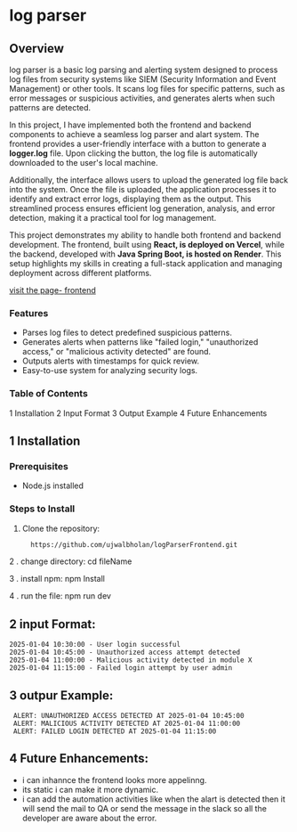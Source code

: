 # log parser 

## Overview
 log parser is a basic log parsing and alerting system designed to process log files from security systems like SIEM (Security Information and Event Management) or other tools. It scans log files for specific patterns, such as error messages or suspicious activities, and generates alerts when such patterns are detected.<br>

 In this project, I have implemented both the frontend and backend components to achieve a seamless log parser and alart system. The frontend provides a user-friendly interface with a button to generate a __logger.log__ file. Upon clicking the button, the log file is automatically downloaded to the user's local machine.

Additionally, the interface allows users to upload the generated log file back into the system. Once the file is uploaded, the application processes it to identify and extract error logs, displaying them as the output. This streamlined process ensures efficient log generation, analysis, and error detection, making it a practical tool for log management.<br>

This project demonstrates my ability to handle both frontend and backend development. The frontend, built using __React, is deployed on Vercel__, while the backend, developed with __Java Spring Boot, is hosted on Render__. This setup highlights my skills in creating a full-stack application and managing deployment across different platforms.

[visit the page- frontend](https://log-parser-frontend.vercel.app/) <br>

### Features
 - Parses log files to detect predefined suspicious patterns.
 - Generates alerts when patterns like "failed login," "unauthorized access," or "malicious activity detected" are    found.
 - Outputs alerts with timestamps for quick review.
 - Easy-to-use system for analyzing security logs.

### Table of Contents
 1 Installation
 2 Input Format
 3 Output Example
 4 Future Enhancements

## 1 Installation

### Prerequisites
- Node.js installed

### Steps to Install
1. Clone the repository:
   ```bash
     https://github.com/ujwalbholan/logParserFrontend.git

2 . change directory: cd fileName

3 . install npm: npm Install

4 . run the file: npm run dev


## 2 input Format:
    2025-01-04 10:30:00 - User login successful
    2025-01-04 10:45:00 - Unauthorized access attempt detected
    2025-01-04 11:00:00 - Malicious activity detected in module X
    2025-01-04 11:15:00 - Failed login attempt by user admin 

## 3 outpur Example:
     ALERT: UNAUTHORIZED ACCESS DETECTED AT 2025-01-04 10:45:00
     ALERT: MALICIOUS ACTIVITY DETECTED AT 2025-01-04 11:00:00
     ALERT: FAILED LOGIN DETECTED AT 2025-01-04 11:15:00

## 4 Future Enhancements:
 - i can inhannce the frontend looks more appelinng.
 - its static i can make it more dynamic.
 - i can add the automation activities like when the alart is detected then it will send the mail to QA or send the message in the slack so all the developer are aware about the error.
 
